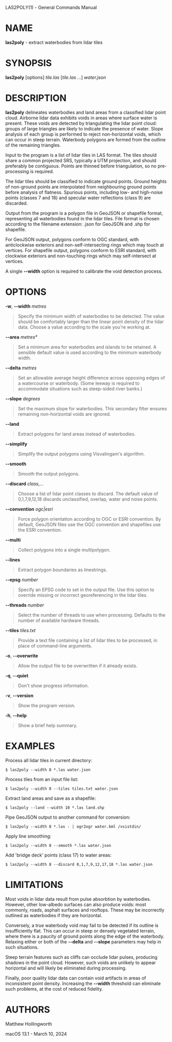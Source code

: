 LAS2POLY(1) - General Commands Manual

# NAME

**las2poly** - extract waterbodies from lidar tiles

# SYNOPSIS

**las2poly**
\[options]
*tile.las*
\[*tile.las&nbsp;...*]
*water.json*

# DESCRIPTION

**las2poly**
delineates waterbodies and land areas from a classified lidar point cloud.
Airborne lidar data exhibits voids in areas where surface water is present.
These voids are detected by triangulating the lidar point cloud: groups of large triangles are likely to indicate the presence of water.
Slope analysis of each group is performed to reject non-horizontal voids, which can occur in steep terrain.
Waterbody polygons are formed from the outline of the remaining triangles.

Input to the program is a list of lidar tiles in LAS format.
The tiles should share a common projected SRS, typically a UTM projection, and should preferably be contiguous.
Points are thinned before triangulation, so no pre-processing is required.

The lidar tiles should be classified to indicate ground points.
Ground heights of non-ground points are interpolated from neighbouring ground points before analysis of flatness.
Spurious points, including low- and high-noise points
(classes 7 and 18)
and specular water reflections
(class 9)
are discarded.

Output from the program is a polygon file in GeoJSON or shapefile format, representing all waterbodies found in the lidar tiles.
File format is chosen according to the filename extension: .json for GeoJSON and .shp for shapefile.

For GeoJSON output, polygons conform to OGC standard, with anticlockwise exteriors and non-self-intersecting rings which may touch at vertices.
For shapefile output, polygons conform to ESRI standard, with clockwise exteriors and non-touching rings which may self-intersect at vertices.

A single
**--width**
option is required to calibrate the void detection process.

# OPTIONS

**-w**, **--width** *metres*

> Specify the minimum width of waterbodies to be detected.
> The value should be comfortably larger than the linear point density of the lidar data.
> Choose a value according to the scale you're working at.

**--area** *metres&#178;*

> Set a minimum area for waterbodies and islands to be retained.
> A sensible default value is used according to the minimum waterbody width.

**--delta** *metres*

> Set an allowable average height difference across opposing edges of a watercourse or waterbody.
> (Some leeway is required to accommodate situations such as steep-sided river banks.)

**--slope** *degrees*

> Set the maximum slope for waterbodies.
> This secondary filter ensures remaining non-horizontal voids are ignored.

**--land**

> Extract polygons for land areas instead of waterbodies.

**--simplify**

> Simplify the output polygons using Visvalingam's algorithm.

**--smooth**

> Smooth the output polygons.

**--discard** *class,...*

> Choose a list of lidar point classes to discard.
> The default value of 0,1,7,9,12,18 discards unclassified, overlap, water and noise points.

**--convention** *ogc|esri*

> Force polygon orientation according to OGC or ESRI convention.
> By default, GeoJSON files use the OGC convention and shapefiles use the ESRI convention.

**--multi**

> Collect polygons into a single multipolygon.

**--lines**

> Extract polygon boundaries as linestrings.

**--epsg** *number*

> Specify an EPSG code to set in the output file.
> Use this option to override missing or incorrect georeferencing in the lidar tiles.

**--threads** *number*

> Select the number of threads to use when processing.
> Defaults to the number of available hardware threads.

**--tiles** *tiles.txt*

> Provide a text file containing a list of lidar tiles to be processed, in place of command-line arguments.

**-o**, **--overwrite**

> Allow the output file to be overwritten if it already exists.

**-q**, **--quiet**

> Don't show progress information.

**-v**, **--version**

> Show the program version.

**-h**, **--help**

> Show a brief help summary.

# EXAMPLES

Process all lidar tiles in current directory:

	$ las2poly --width 8 *.las water.json

Process tiles from an input file list:

	$ las2poly --width 8 --tiles tiles.txt water.json

Extract land areas and save as a shapefile:

	$ las2poly --land --width 10 *.las land.shp

Pipe GeoJSON output to another command for conversion:

	$ las2poly --width 8 *.las - | ogr2ogr water.kml /vsistdin/

Apply line smoothing:

	$ las2poly --width 8 --smooth *.las water.json

Add 'bridge deck' points (class 17) to water areas:

	$ las2poly --width 8 --discard 0,1,7,9,12,17,18 *.las water.json

# LIMITATIONS

Most voids in lidar data result from pulse absorbtion by waterbodies.
However, other low-albedo surfaces can also produce voids: most commonly, roads, asphalt surfaces and rooftops.
These may be incorrectly outlined as waterbodies if they are horizontal.

Conversely, a true waterbody void may fail to be detected if its outline is insufficiently flat.
This can occur in steep or densely vegetated terrain, where there is a paucity of ground points along the edge of the waterbody.
Relaxing either or both of the
**--delta**
and
**--slope**
parameters may help in such situations.

Steep terrain features such as cliffs can occlude lidar pulses, producing shadows in the point cloud.
However, such voids are unlikely to appear horizontal and will likely be eliminated during processing.

Finally, poor quality lidar data can contain void artifacts in areas of inconsistent point density.
Increasing the
**--width**
threshold can eliminate such problems, at the cost of reduced fidelity.

# AUTHORS

Matthew Hollingworth

macOS 13.1 - March 10, 2024
